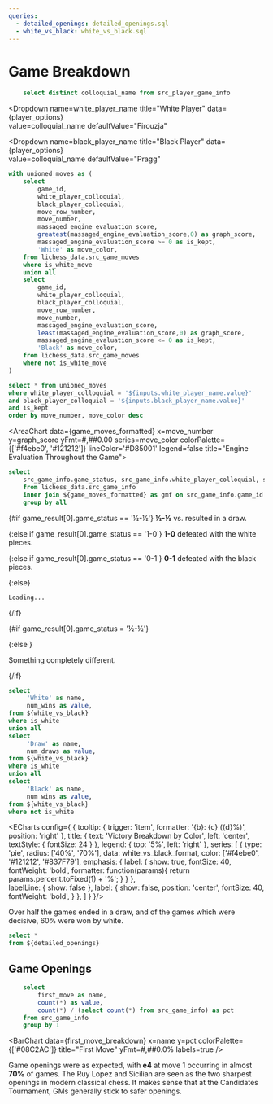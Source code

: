 ```yaml
---
queries:
  - detailed_openings: detailed_openings.sql
  - white_vs_black: white_vs_black.sql
---
```


# Game Breakdown

```sql player_options
    select distinct colloquial_name from src_player_game_info
```

<Dropdown
    name=white_player_name
    title="White Player"
    data={player_options}  
    value=colloquial_name
    defaultValue="Firouzja"
>
</Dropdown>

<Dropdown
    name=black_player_name
    title="Black Player"
    data={player_options}  
    value=colloquial_name
    defaultValue="Pragg"
>
</Dropdown>

```sql game_moves_formatted
with unioned_moves as (
    select 
        game_id,
        white_player_colloquial,
        black_player_colloquial,
        move_row_number, 
        move_number,
        massaged_engine_evaluation_score, 
        greatest(massaged_engine_evaluation_score,0) as graph_score,
        massaged_engine_evaluation_score >= 0 as is_kept,
        'White' as move_color, 
    from lichess_data.src_game_moves
    where is_white_move
    union all
    select
        game_id, 
        white_player_colloquial,
        black_player_colloquial,
        move_row_number, 
        move_number,
        massaged_engine_evaluation_score,
        least(massaged_engine_evaluation_score,0) as graph_score,
        massaged_engine_evaluation_score <= 0 as is_kept,
        'Black' as move_color,
    from lichess_data.src_game_moves
    where not is_white_move
)

select * from unioned_moves
where white_player_colloquial = '${inputs.white_player_name.value}'
and black_player_colloquial = '${inputs.black_player_name.value}'
and is_kept
order by move_number, move_color desc
```

<AreaChart
    data={game_moves_formatted}
    x=move_number
    y=graph_score
    yFmt=#,##0.00
    series=move_color
    colorPalette={['#f4ebe0', '#121212']}
    lineColor='#D85001'
    legend=false
    title="Engine Evaluation Throughout the Game">
    <ReferenceLine y=1.5 label="White Winning Advantage" hideValue=true labelPosition=aboveStart/>
    <ReferenceLine y=-1.5 label="Black Winning Advantage" hideValue=true labelPosition=aboveStart/>
</AreaChart>

```sql game_result
select 
    src_game_info.game_status, src_game_info.white_player_colloquial, src_game_info.black_player_colloquial 
    from lichess_data.src_game_info
    inner join ${game_moves_formatted} as gmf on src_game_info.game_id = gmf.game_id
    group by all
```

{#if game_result[0].game_status == '½-½'}
**½-½**
<Value data={game_result} column=white_player_colloquial/> vs. <Value data={game_result} column=black_player_colloquial/> resulted in a draw.


{:else if game_result[0].game_status == '1-0'}
**1-0**
<Value data={game_result} column=white_player_colloquial/> defeated <Value data={game_result} column=black_player_colloquial/> with the white pieces.

{:else if game_result[0].game_status == '0-1'}
**0-1**
<Value data={game_result} column=black_player_colloquial/> defeated <Value data={game_result} column=white_player_colloquial/> with the black pieces.

{:else}

    Loading...

{/if}



{#if game_result[0].game_status = '½-½'} 


{:else }

Something completely different.

{/if}

```sql white_vs_black_format
select
     'White' as name,
     num_wins as value,
from ${white_vs_black}
where is_white
union all
select
     'Draw' as name,
     num_draws as value,
from ${white_vs_black}
where is_white
union all
select
     'Black' as name,
     num_wins as value,
from ${white_vs_black}
where not is_white
```

<ECharts config={
    {
        tooltip: {
            trigger: 'item',
            formatter: '{b}: {c} ({d}%)',
            position: 'right'
        },
        title: {
            text: 'Victory Breakdown by Color',
            left: 'center',
            textStyle: {
                fontSize: 24
            }
        },
        legend: {
            top: '5%',
            left: 'right'
        },
        series: [
            {
                type: 'pie',
                radius: ['40%', '70%'],
                data: white_vs_black_format,
                color: ['#f4ebe0', '#121212', '#837F79'],
                emphasis: {
                    label: {
                        show: true,
                        fontSize: 40,
                        fontWeight: 'bold',
                        formatter: function(params){
                            return params.percent.toFixed(1) + '%';
                        }
                    }
                },      
                labelLine: {
                    show: false
                },
                label: {
                    show: false,
                    position: 'center',
                    fontSize: 40,
                    fontWeight: 'bold',
                }
            }, 
        ]
    }
}/>

Over half the games ended in a draw, and of the games which were decisive, 60% were won by white.

```sql opening_breakdown
select *
from ${detailed_openings}
```

## Game Openings

<BarChart
    data={opening_breakdown}
    x=opening_general
    y=total_games
    swapXY=true
    colorPalette='brown'
/>

```sql first_move_breakdown
    select 
        first_move as name,
        count(*) as value,
        count(*) / (select count(*) from src_game_info) as pct
    from src_game_info
    group by 1
```

<BarChart
    data={first_move_breakdown}
    x=name
    y=pct
    colorPalette={['#08C2AC']}
    title="First Move"
    yFmt=#,##0.0%
    labels=true
/>

Game openings were as expected, with **e4** at move 1 occurring in almost **70%** of games. The Ruy Lopez and Sicilian are seen as the two sharpest openings in modern classical chess. It makes sense that at the Candidates Tournament, GMs generally stick to safer openings.

